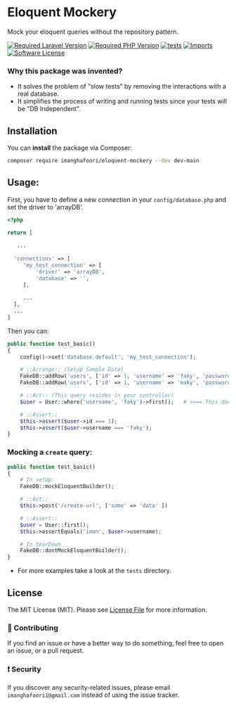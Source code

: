 # Eloquent Mockery

Mock your eloquent queries without the repository pattern.


[![Required Laravel Version][ico-laravel]][link-packagist]
<a href="https://packagist.org/packages/imanghafoori/eloquent-mockery" rel="nofollow"><img src="https://camo.githubusercontent.com/ff110760ba1d6de9119c4599aee70aa0d65137c1a8fcffe539912f723da66b9d/68747470733a2f2f696d672e736869656c64732e696f2f7061636b61676973742f7068702d762f696d616e676861666f6f72692f6c61726176656c2d6d6963726f73636f70653f636f6c6f723d253233383839324246267374796c653d666c61742d737175617265266c6f676f3d706870" alt="Required PHP Version" data-canonical-src="https://img.shields.io/packagist/php-v/imanghafoori/eloquent-mockery?color=%238892BF&amp;style=flat-square&amp;logo=php" style="max-width: 100%;"></a>
[![tests](https://github.com/imanghafoori1/eloquent-mockery/actions/workflows/tests.yml/badge.svg?branch=main)](https://github.com/imanghafoori1/eloquent-mockery/actions/workflows/tests.yml)
[![Imports](https://github.com/imanghafoori1/eloquent-mockery/actions/workflows/imports.yml/badge.svg?branch=main)](https://github.com/imanghafoori1/eloquent-mockery/actions/workflows/imports.yml)
<a href="https://github.com/imanghafoori1/eloquent-mockery/blob/main/LICENSE"><img src="https://camo.githubusercontent.com/d885b3999bb863974fb67118174bb0402d089a89/68747470733a2f2f696d672e736869656c64732e696f2f62616467652f6c6963656e73652d4d49542d626c75652e7376673f7374796c653d726f756e642d737175617265" alt="Software License" data-canonical-src="https://img.shields.io/badge/license-MIT-blue.svg?style=round-square" style="max-width:100%;"></a>

### Why this package was invented?
- It solves the problem of "slow tests" by removing the interactions with a real database.
- It simplifies the process of writing and running tests since your tests will be "DB Independent".

## Installation
You can **install** the package via Composer:
```bash
composer require imanghafoori/eloquent-mockery --dev dev-main
```

## Usage:
First, you have to define a new connection in your `config/database.php` and set the driver to 'arrayDB'.

```php
<?php

return [
  
   ...
  
  'connections' => [
     'my_test_connection' => [
         'driver' => 'arrayDB',
         'database' => '',
     ],
     
     ...
  ],
  ...
]
```

Then you can:

```php
public function test_basic()
{
    config()->set('database.default', 'my_test_connection');

    # ::Arrange:: (Setup Sample Data)
    FakeDB::addRow('users', ['id' => 1, 'username' => 'faky', 'password' => '...']);
    FakeDB::addRow('users', ['id' => 1, 'username' => 'maky', 'password' => '...']);

    # ::Act:: (This query resides in your controller)
    $user = User::where('username', 'faky')->first();   # <=== This does NOT connect to a real DB.

    # ::Assert::
    $this->assert($user->id === 1);
    $this->assert($user->username === 'faky');
}
```


### Mocking a `create` query:
```php
public function test_basic()
{
    # In setUp:
    FakeDB::mockEloquentBuilder();

    # ::Act::
    $this->post('/create-url', ['some' => 'data' ])

    # ::Assert::
    $user = User::first();
    $this->assertEquals('iman', $user->username);

    # In tearDown
    FakeDB::dontMockEloquentBuilder();
}
```

- For more examples take a look at the `tests` directory.

<a name="license"></a>
## License

The MIT License (MIT). Please see [License File](LICENSE.md) for more information.


<a name="contributing"></a>

### :raising_hand: Contributing
If you find an issue or have a better way to do something, feel free to open an issue, or a pull request.

<a name="security"></a>
### :exclamation: Security
If you discover any security-related issues, please email `imanghafoori1@gmail.com` instead of using the issue tracker.

[ico-laravel]: https://img.shields.io/badge/Laravel-%E2%89%A5%206.0-ff2d20?style=flat-square&logo=laravel
[ico-php]: https://img.shields.io/packagist/php-v/imanghafoori/eloquent-mockery?color=%238892BF&style=flat-square&logo=php
[link-packagist]: https://packagist.org/packages/imanghafoori/eloquent-mockery

